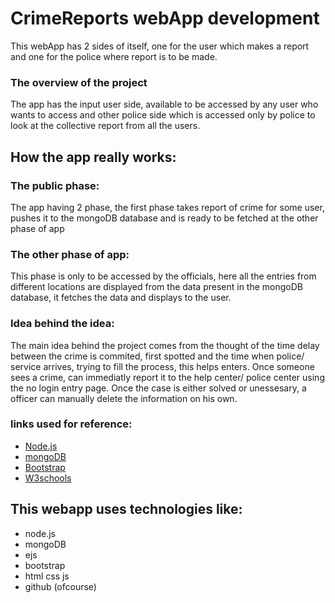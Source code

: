 # CrimeReports webApp development

This webApp has 2 sides of itself, one for the user which makes a report and one for the police where report is to be made.

### The overview of the project
The app has the input user side, available to be accessed by any user who wants to access and other police side which is accessed only by police to look at the collective report from all the users.

## How the app really works:

### The public phase: 
The app having 2 phase, the first phase takes report of crime for some user, pushes it to the mongoDB database and is ready to be fetched at the other phase of app

### The other phase of app:
This phase is only to be accessed by the officials, here all the entries from different locations are displayed from the data present in the mongoDB database, it fetches the data and displays to the user.


### Idea behind the idea:
The main idea behind the project comes from the thought of the time delay between the crime is commited, first spotted and the time when police/ service arrives, trying to fill the process, this helps enters. Once someone sees a crime, can immediatly report it to the help center/ police center using the no login entry page.
Once the case is either solved or unessesary, a officer can manually delete the information on his own.

### links used for reference:
* [Node.js](https://nodejs.org/en/) <br />
* [mongoDB](https://www.mongodb.com/) <br />
* [Bootstrap](https://getbootstrap.com/) <br />
* [W3schools](https://www.w3schools.com/) <br />


## This webapp uses technologies like:
* node.js
* mongoDB
* ejs
* bootstrap
* html css js
* github (ofcourse) 